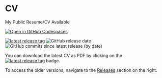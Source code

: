 # CV
My Public Resume/CV Available

[![Open in GitHub Codespaces](https://github.com/codespaces/badge.svg)](https://codespaces.new/asa30/CV)

[![latest release tag](https://img.shields.io/github/v/tag/asa30/CV?label=download%20pdf)](https://github.com/asa30/CV/releases/latest/download/AhmedSherif_Resume.pdf)
![GitHub release date](https://img.shields.io/github/release-date/asa30/CV)
![GitHub commits since latest release (by date)](https://img.shields.io/github/commits-since/asa30/CV/latest)

You can download the latest CV as PDF by clicking on the [![latest release tag](https://img.shields.io/github/v/tag/asa30/CV?label=download%20pdf)](https://github.com/asa30/CV/releases/latest/download/AhmedSherif_Resume.pdf) badge.

To access the older versions, navigate to the [Releases](https://github.com/asa30/CV/releases) section on the right.

<!-- Credits:
- [The perfect VS Code + Docker + LaTeX setup](https://medium.com/@kombustor/vs-code-docker-latex-setup-f84128c6f790)
- [Build Your CV with Docker and GitHub Actions](https://youtu.be/DMwbXN3QKbs) -->
